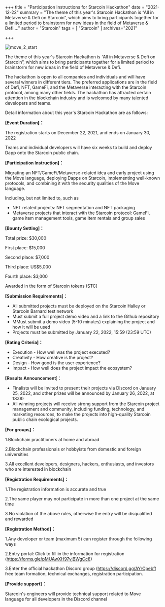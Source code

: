 +++
title = "Participation Instructions for Starcoin Hackathon"
date = "2021-12-22"
summary = "The theme of this year's Starcoin Hackathon is “All in Metaverse & Defi on Starcoin”, which aims to bring participants together for a limited period to brainstorm for new ideas in the field of Metaverse & Defi...."
author = "Starcoin"
tags = [
    "Starcoin"
]
archives="2021"

+++

![move_2_start](https://tva1.sinaimg.cn/large/008i3skNly1gxv02ke5f3j30bj05rdg6.jpg)

The theme of this year's Starcoin Hackathon is “All in Metaverse & Defi on Starcoin”, which aims to bring participants together for a limited period to brainstorm for new ideas in the field of Metaverse & Defi.



The hackathon is open to all companies and individuals and will have several winners in different tiers. The preferred applications are in the field of Defi, NFT, GameFi, and the Metaverse interacting with the Starcoin protocol, among many other fields. The hackathon has attracted certain attention in the blockchain industry and is welcomed by many talented developers and teams. 



Detail information about this year's Starcoin Hackathon are as follows:



**[Event Duration]：**

The registration starts on December 22, 2021, and ends on January 30, 2022



Teams and individual developers will have six weeks to build and deploy Dapp onto the Starcoin public chain.



**[Participation Instruction]：**

Migrating an NFT/GameFi/Metaverse-related idea and early project using the Move language, deploying Dapps on Starcoin, implementing well-known protocols, and combining it with the security qualities of the Move language.



Including, but not limited to, such as

- NFT related projects: NFT segmentation and NFT packaging
- Metaverse projects that interact with the Starcoin protocol: GameFi, game item management tools, game item rentals and group sales



**[Bounty Setting]：**

Total prize: $30,000

First place: $15,000

Second place: $7,000

Third place: US$5,000

Fourth place: $3,000

Awarded in the form of Starcoin tokens (STC)



**[Submission Requirements]：**

- All submitted projects must be deployed on the Starcoin Halley or Starcoin Barnard test network
- Must submit a full project demo video and a link to the Github repository
- MMust submit a demo video (5-10 minutes) explaining the project and how it will be used
- Projects must be submitted by January 22, 2022, 15:59 (23:59 UTC)



**[Rating Criteria]：**

- Execution - How well was the project executed?
- Creativity - How creative is the project?
- Design - How good is the user experience?
- Impact - How well does the project impact the ecosystem?



**[Results Announcement]：**

- Finalists will be invited to present their projects via Discord on January 25, 2022, and other prizes will be announced by January 26, 2022, at 18:00
- All winning projects will receive strong support from the Starcoin project management and community, including funding, technology, and marketing resources, to make the projects into high-quality Starcoin public chain ecological projects.



**[For groups]：**

1.Blockchain practitioners at home and abroad

2.Blockchain professionals or hobbyists from domestic and foreign universities

3.All excellent developers, designers, hackers, enthusiasts, and investors who are interested in blockchain



**[Registration Requirements]：**

1.The registration information is accurate and true

2.The same player may not participate in more than one project at the same time

3.No violation of the above rules, otherwise the entry will be disqualified and rewarded



**[Registration Method]：**

1.Any developer or team (maximum 5) can register through the following ways

2.Entry portal: Click to fill in the information for registration (https://forms.gle/pMUAwXH97vjBWgCc8)

3.Enter the official hackathon Discord group (https://discord.gg/AYrCpebf) free team formation, technical exchanges, registration participation.



**[Provide support]：**

Starcoin's engineers will provide technical support related to Move language for all developers in the Discord channel